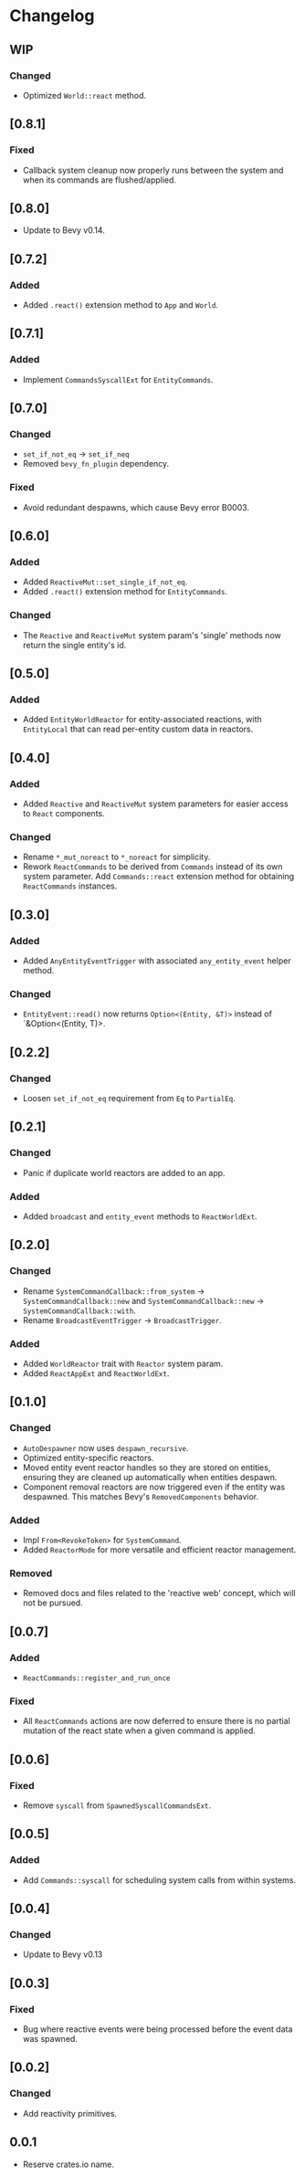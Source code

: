 # Changelog

## WIP

### Changed

- Optimized `World::react` method.


## [0.8.1]

### Fixed

- Callback system cleanup now properly runs between the system and when its commands are flushed/applied.


## [0.8.0]

- Update to Bevy v0.14.


## [0.7.2]

### Added

- Added `.react()` extension method to `App` and `World`.


## [0.7.1]

### Added

- Implement `CommandsSyscallExt` for `EntityCommands`.


## [0.7.0]

### Changed

- `set_if_not_eq` -> `set_if_neq`
- Removed `bevy_fn_plugin` dependency.

### Fixed

- Avoid redundant despawns, which cause Bevy error B0003.


## [0.6.0]

### Added

- Added `ReactiveMut::set_single_if_not_eq`.
- Added `.react()` extension method for `EntityCommands`.

### Changed

- The `Reactive` and `ReactiveMut` system param's 'single' methods now return the single entity's id.


## [0.5.0]

### Added

- Added `EntityWorldReactor` for entity-associated reactions, with `EntityLocal` that can read per-entity custom data in reactors.


## [0.4.0]

### Added

- Added `Reactive` and `ReactiveMut` system parameters for easier access to `React` components.

### Changed

- Rename `*_mut_noreact` to `*_noreact` for simplicity.
- Rework `ReactCommands` to be derived from `Commands` instead of its own system parameter. Add `Commands::react` extension method for obtaining `ReactCommands` instances.


## [0.3.0]

### Added

- Added `AnyEntityEventTrigger` with associated `any_entity_event` helper method.

### Changed

- `EntityEvent::read()` now returns `Option<(Entity, &T)>` instead of `&Option<(Entity, T)>.


## [0.2.2]

### Changed

- Loosen `set_if_not_eq` requirement from `Eq` to `PartialEq`.


## [0.2.1]

### Changed

- Panic if duplicate world reactors are added to an app.

### Added

- Added `broadcast` and `entity_event` methods to `ReactWorldExt`.


## [0.2.0]

### Changed

- Rename `SystemCommandCallback::from_system` -> `SystemCommandCallback::new` and `SystemCommandCallback::new` -> `SystemCommandCallback::with`.
- Rename `BroadcastEventTrigger` -> `BroadcastTrigger`.

### Added

- Added `WorldReactor` trait with `Reactor` system param.
- Added `ReactAppExt` and `ReactWorldExt`.


## [0.1.0]

### Changed

- `AutoDespawner` now uses `despawn_recursive`.
- Optimized entity-specific reactors.
- Moved entity event reactor handles so they are stored on entities, ensuring they are cleaned up automatically when entities despawn.
- Component removal reactors are now triggered even if the entity was despawned. This matches Bevy's `RemovedComponents` behavior.

### Added

- Impl `From<RevokeToken>` for `SystemCommand`.
- Added `ReactorMode` for more versatile and efficient reactor management.

### Removed

- Removed docs and files related to the 'reactive web' concept, which will not be pursued.


## [0.0.7]

### Added

- `ReactCommands::register_and_run_once`

### Fixed

- All `ReactCommands` actions are now deferred to ensure there is no partial mutation of the react state when a given command is applied.


## [0.0.6]

### Fixed

- Remove `syscall` from `SpawnedSyscallCommandsExt`.


## [0.0.5]

### Added

- Add `Commands::syscall` for scheduling system calls from within systems.


## [0.0.4]

### Changed

- Update to Bevy v0.13


## [0.0.3]

### Fixed

- Bug where reactive events were being processed before the event data was spawned.


## [0.0.2]

### Changed

- Add reactivity primitives.


## 0.0.1

- Reserve crates.io name.
